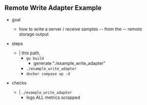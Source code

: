 ## Remote Write Adapter Example

* goal
  * how to write a server / receive samples -- from the -- remote storage output

* steps
  * | this path,
    * `go build`
      * generate "./example_write_adapter" 
    * `./example_write_adapter`
    * `docker compose up -d`

* checks
  * | `./example_write_adapter`
    * logs ALL metrics scrapped